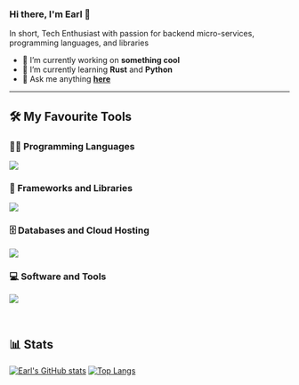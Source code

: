 ### Hi there, I'm Earl 👋

In short, Tech Enthusiast with passion for backend micro-services, programming languages, and libraries

- 🔭 I’m currently working on **something cool**
- 🌱 I’m currently learning **Rust** and **Python**
- 💬 Ask me anything <a href="https://github.com/edombowsky/edombowsky/issues/new"><b>here</b></a><br>

<!--
**edombowsky/edombowsky** is a ✨ _special_ ✨ repository because its `README.md` (this file) appears on your GitHub profile.

Here are some ideas to get you started:

- 🔭 I’m currently working on ...
- 🌱 I’m currently learning ...
- 👯 I’m looking to collaborate on ...
- 🤔 I’m looking for help with ...
- 💬 Ask me about ...
- 📫 How to reach me: ...
- 😄 Pronouns: ...
- ⚡ Fun fact: ...
-->

---

## 🛠 My Favourite Tools

<h3 align="left">👨‍💻 Programming Languages</h2>
<p>
<img src="https://skillicons.dev/icons?i=java,scala,go,rust,c,cpp,perl,python,bash,html,css,markdown&perline=12" />
</p>
<h3 align="left">🧰 Frameworks and Libraries</h2>
<p>
<img src="https://skillicons.dev/icons?i=spring,kafka,rabbitmq,docker,kubernetes&perline=12" />
</p>
<h3 align="left">🗄️ Databases and Cloud Hosting</h2>
<p>
<img src="https://skillicons.dev/icons?i=azure,postgres,mongodb,&perline=12" />
</p>
<h3 align="left">💻 Software and Tools</h2>
<p>
<img src="https://skillicons.dev/icons?i=maven,git,linux,idea,visualstudio,vscode,sublime,postman,github,kali,ubuntu,obsidian&perline=12" />
</p>

<br/>

 <!-- Github Activities -->
## 📊 Stats</h2>

<!--
<div align=center>
  <h3>💻 GitHub Profile Stats</h3>
  <img width=390 src="https://github-readme-stats.vercel.app/api?username=edombowsky&show_icons=true&theme=tokyonight&rank_icon=github&border_radius=10" alt="readme stats" />
  <h3>💭 Languages Used</h3>
  <img width=325 align="center" src="https://github-readme-stats-git-master-edombowskys-projects.vercel.app/api/top-langs/?username=edombowsky&hide=HTML&langs_count=8&layout=compact&theme=react&border_radius=10&size_weight=0.5&count_weight=0.5&exclude_repo=github-readme-stats" alt="top languages" />
</div>
-->

<!-- More idiomatic way of doing this -->
<!-- [![Earl's GitHub streak](https://github-readme-streak-stats-blush-seven.vercel.app/?user=edombowsky&count_private=true&theme=react&border_radius=10")](https://github-readme-streak-stats-blush-seven.vercel.app/?user=edombowsky) -->
[![Earl's GitHub stats](https://github-readme-stats-git-master-edombowskys-projects.vercel.app/api?username=edombowsky&show_icons=true&theme=tokyonight&rank_icon=github&border_radius=10)](https://github.com/edobowsky/github-readme-stats)
[![Top Langs](https://github-readme-stats-git-master-edombowskys-projects.vercel.app/api/top-langs/?username=edombowsky&hide=HTML&langs_count=8&layout=compact&theme=react&border_radius=10&size_weight=0.5&count_weight=0.5&exclude_repo=github-readme-stats)](https://github.com/edombowsky/github-readme-stats)

<!--
<details>
<summary>GitHub Stats</summary>
<img width=390 src="https://github-readme-stats-git-master-edombowskys-projects.vercel.app/api?username=edombowsky&show_icons=true&theme=tokyonight&rank_icon=github&border_radius=10" alt="readme stats" />
</details>
-->
<!--
Statistics taken from here: [github-readme-stats](https://github.com/anuraghazra/github-readme-stats)
Shields and badges taken from: [ShieldsIO](https://shields.io/)
Simple icons taken from here: [SimpleIcons](https://simpleicons.org/)
-->
<!--
Some intereting articles to get ideas about this page
    [How to Create a Self-Updating README.md for your GitHub Profile](https://medium.com/swlh/how-to-create-a-self-updating-readme-md-for-your-github-profile-f8b05744ca91)
    [How to create beatiful Github profile README.md](https://fullyunderstood.com/how-to-create-beautiful-github-profile-readmemd/)
    [How to Build creative ReadME for your Github Profile](https://blog.codewithgauri.tech/blog/how-to-build-creative-readme-for-your-github-profile/)
    [GitHub Profile README Generator](https://rahuldkjain.github.io/gh-profile-readme-generator/)
    [How I Improved My GitHub Profile Readme](https://blog.suriyadisha.com/how-i-improved-my-github-profile-readme)
-->

